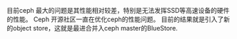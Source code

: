 目前ceph 最大的问题是其性能相对较差，特别是无法发挥SSD等高速设备的硬件的性能。 
Ceph 开源社区一直在优化ceph的性能问题。 目前的结果就是引入了新的object store，这就是最进合并入ceph master的BlueStore.

